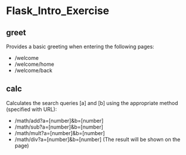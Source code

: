 # Flask_Intro_Exercise
## greet  
Provides a basic greeting when entering the following pages:
- /welcome
- /welcome/home
- /welcome/back
## calc
Calculates the search queries [a] and [b] using the appropriate method (specified with URL):
- /math/add?a=[number]&b=[number]
- /math/sub?a=[number]&b=[number]
- /math/mult?a=[number]&b=[number]
- /math/div?a=[number]&b=[number]
(The result will be shown on the page)
